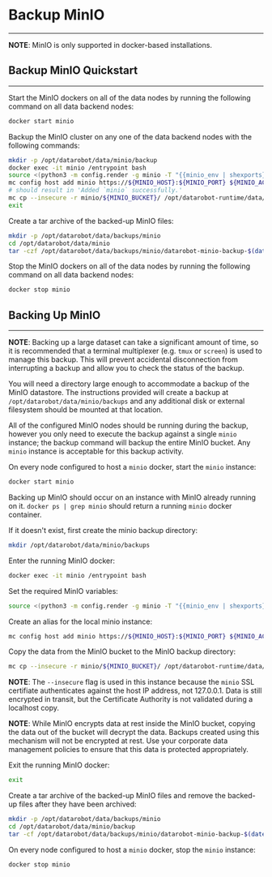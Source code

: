 <a name="backup-minio"></a>
# Backup MinIO
--------------

**NOTE**: MinIO is only supported in docker-based installations.

<a name="backup-minio-quickstart"></a>
## Backup MinIO Quickstart
--------------------------
Start the MinIO dockers on all of the data nodes by running the following command on all data backend nodes:
```bash
docker start minio
```

Backup the MinIO cluster on any one of the data backend nodes with the following commands:
```bash
mkdir -p /opt/datarobot/data/minio/backup
docker exec -it minio /entrypoint bash
source <(python3 -m config.render -g minio -T "{{minio_env | shexports}}")
mc config host add minio https://${MINIO_HOST}:${MINIO_PORT} ${MINIO_ACCESS_KEY} ${MINIO_SECRET_KEY} --api S3v4
# should result in 'Added `minio` successfully.'
mc cp --insecure -r minio/${MINIO_BUCKET}/ /opt/datarobot-runtime/data/backup
exit

```

Create a tar archive of the backed-up MinIO files:
```bash
mkdir -p /opt/datarobot/data/backups/minio
cd /opt/datarobot/data/minio
tar -czf /opt/datarobot/data/backups/minio/datarobot-minio-backup-$(date +%F).tar.gz --remove-files ./backup
```

Stop the MinIO dockers on all of the data nodes by running the following command on all data backend nodes:
```bash
docker stop minio
```

<a name="backing-up-minio"></a>
## Backing Up MinIO
-------------------
**NOTE**: Backing up a large dataset can take a significant amount of time, so it is recommended that a terminal multiplexer (e.g. `tmux` or `screen`) is used to manage this backup.  This will prevent accidental disconnection from interrupting a backup and allow you to check the status of the backup.

You will need a directory large enough to accommodate a backup of the MinIO datastore. The instructions provided will create a backup at `/opt/datarobot/data/minio/backups` and any additional disk or external filesystem should be mounted at that location.

All of the configured MinIO nodes should be running during the backup, however you only need to execute the backup against a single `minio` instance; the backup command will backup the entire MinIO bucket.  Any `minio` instance is acceptable for this backup activity.

On every node configured to host a `minio` docker, start the `minio` instance:
```bash
docker start minio
```

Backing up MinIO should occur on an instance with MinIO already running on it. `docker ps | grep minio` should return a running `minio` docker container.

If it doesn't exist, first create the minio backup directory:
```bash
mkdir /opt/datarobot/data/minio/backups
```

Enter the running MinIO docker:
```bash
docker exec -it minio /entrypoint bash
```

Set the required MinIO variables:
```bash
source <(python3 -m config.render -g minio -T "{{minio_env | shexports}}")
```

Create an alias for the local minio instance:
```bash
mc config host add minio https://${MINIO_HOST}:${MINIO_PORT} ${MINIO_ACCESS_KEY} ${MINIO_SECRET_KEY} --api S3v4
```

Copy the data from the MinIO bucket to the MinIO backup directory:
```bash
mc cp --insecure -r minio/${MINIO_BUCKET}/ /opt/datarobot-runtime/data/backup
```

**NOTE**: The `--insecure` flag is used in this instance because the `minio` SSL certifiate authenticates against the host IP address, not 127.0.0.1. Data is still encrypted in transit, but the Certificate Authority is not validated during a localhost copy.

**NOTE**: While MinIO encrypts data at rest inside the MinIO bucket, copying the data out of the bucket will decrypt the data.  Backups created using this mechanism will not be encrypted at rest. Use your corporate data management policies to ensure that this data is protected appropriately.

Exit the running MinIO docker:
```bash
exit
```

Create a tar archive of the backed-up MinIO files and remove the backed-up files after they have been archived:
```bash
mkdir -p /opt/datarobot/data/backups/minio
cd /opt/datarobot/data/minio/backup
tar -cf /opt/datarobot/data/backups/minio/datarobot-minio-backup-$(date +%F).tar --remove-files ./*
```

On every node configured to host a `minio` docker, stop the `minio` instance:
```bash
docker stop minio
```
